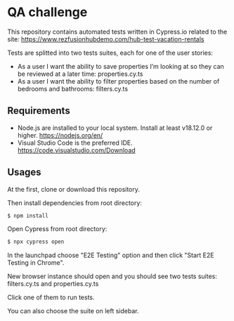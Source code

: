 # QA challenge

This repository contains automated tests written in Cypress.io related to the site: https://www.rezfusionhubdemo.com/hub-test-vacation-rentals

Tests are splitted into two tests suites, each for one of the user stories:

- As a user I want the ability to save properties I’m looking at so they can be reviewed at a later time:
  properties.cy.ts
- As a user I want the ability to filter properties based on the number of bedrooms and bathrooms:
  filters.cy.ts

## Requirements

- Node.js are installed to your local system. Install at least v18.12.0 or higher. https://nodejs.org/en/
- Visual Studio Code is the preferred IDE. https://code.visualstudio.com/Download

## Usages

At the first, clone or download this repository.

Then install dependencies from root directory:

```bash
$ npm install
```

Open Cypress from root directory:

```bash
$ npx cypress open
```

In the launchpad choose "E2E Testing" option and then click "Start E2E Testing in Chrome".

New browser instance should open and you should see two tests suites: filters.cy.ts and properties.cy.ts

Click one of them to run tests.

You can also choose the suite on left sidebar.
